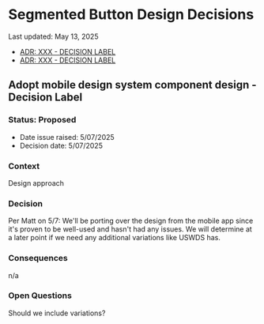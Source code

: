 # Segmented Button Design Decisions
Last updated: May 13, 2025

- [ADR: XXX - DECISION LABEL](#ADR-XXX---Decision-Label)
- [ADR: XXX - DECISION LABEL](#ADR-XXX---Decision-Label)


## Adopt mobile design system component design - Decision Label

### Status: Proposed
- Date issue raised: 5/07/2025
- Decision date: 5/07/2025

### Context
Design approach


### Decision
Per Matt on 5/7: We'll be porting over the design from the mobile app since it's proven to be well-used and hasn't had any issues.
We will determine at a later point if we need any additional variations like USWDS has.



### Consequences
n/a



### Open Questions
Should we include variations? 
